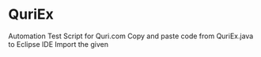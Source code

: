 # QuriEx
Automation Test Script for Quri.com
Copy and paste code from QuriEx.java to Eclipse IDE
Import the given 
